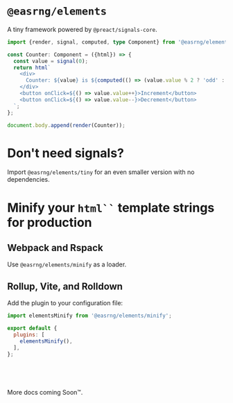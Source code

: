 # `@easrng/elements`
A tiny framework powered by `@preact/signals-core`.

```ts
import {render, signal, computed, type Component} from '@easrng/elements';

const Counter: Component = ({html}) => {
  const value = signal(0);
  return html`
    <div>
      Counter: ${value} is ${computed(() => (value.value % 2 ? 'odd' : 'even'))}
    </div>
    <button onClick=${() => value.value++}>Increment</button>
    <button onClick=${() => value.value--}>Decrement</button>
  `;
};

document.body.append(render(Counter));
```

# Don't need signals?
Import `@easrng/elements/tiny` for an even smaller version with no dependencies.

# Minify your <code>html``</code> template strings for production
## Webpack and Rspack
Use `@easrng/elements/minify` as a loader.
## Rollup, Vite, and Rolldown
Add the plugin to your configuration file:
```js
import elementsMinify from '@easrng/elements/minify';

export default {
  plugins: [
    elementsMinify(),
  ],
};
```

&nbsp;  
---

More docs coming Soon™.